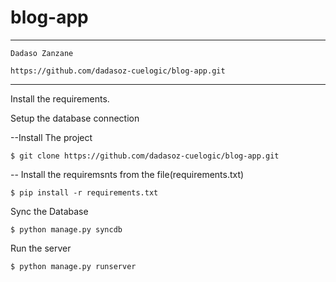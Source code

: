 # blog-app

-------------------------------------------------------------------------
    Dadaso Zanzane

    https://github.com/dadasoz-cuelogic/blog-app.git 
--------------------------------------------------------------------------

Install the requirements.

Setup the database connection

--Install The project

    $ git clone https://github.com/dadasoz-cuelogic/blog-app.git 

-- Install the requiremsnts from the file(requirements.txt)

    $ pip install -r requirements.txt

Sync the Database

    $ python manage.py syncdb

Run the server

    $ python manage.py runserver


